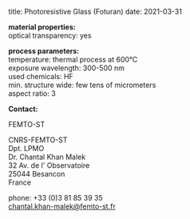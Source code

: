 title: Photoresistive Glass (Foturan)
date: 2021-03-31

__material properties:__	  
optical transparency:	yes


	
__process parameters:__  	
temperature:	thermal process at 600°C  
exposure wavelength:	300-500 nm  
used chemicals:	HF  	
min. structure wide:	few tens of micrometers  
aspect ratio:	3
<!--break-->
__Contact:__

FEMTO-ST

CNRS-FEMTO-ST  
Dpt. LPMO  
Dr. Chantal Khan Malek  
32 Av. de l' Observatoire  
25044 Besancon  
France  

phone: +33 (0)3 81 85 39 35  
chantal.khan-malek@femto-st.fr